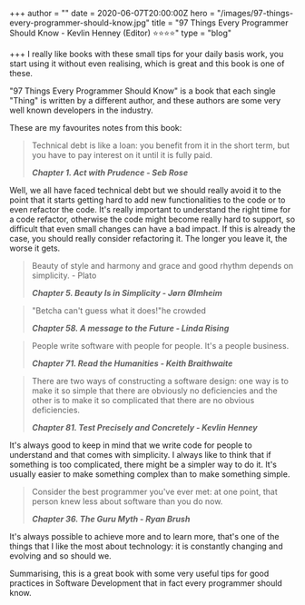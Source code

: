 +++
author = ""
date = 2020-06-07T20:00:00Z
hero = "/images/97-things-every-programmer-should-know.jpg"
title = "97 Things Every Programmer Should Know - Kevlin Henney (Editor) ⭐️⭐️⭐️⭐️"
type = "blog"

+++
I really like books with these small tips for your daily basis work, you start using it without even realising, which is great and this book is one of these.

"97 Things Every Programmer Should Know" is a book that each single "Thing" is written by a different author, and these authors are some very well known developers in the industry.

These are my favourites notes from this book:

> Technical debt is like a loan: you benefit from it in the short term, but you have to pay interest on it until it is fully paid.
>
> **_Chapter 1. Act with Prudence - Seb Rose_**

Well, we all have faced technical debt but we should really avoid it to the point that it starts getting hard to add new functionalities to the code or to even refactor the code. It's really important to understand the right time for a code refactor, otherwise the code might become really hard to support, so difficult that even small changes can have a bad impact. If this is already the case, you should really consider refactoring it. The longer you leave it, the worse it gets.

> Beauty of style and harmony and grace and good rhythm depends on simplicity. - Plato
>
> **_Chapter 5. Beauty Is in Simplicity - Jørn Ølmheim_**

> "Betcha can't guess what it does!"he crowded
>
> **_Chapter 58. A message to the Future - Linda Rising_**

> People write software with people for people. It's a people business.
>
> **_Chapter 71. Read the Humanities - Keith Braithwaite_**

> There are two ways of constructing a software design: one way is to make it so simple that there are obviously no deficiencies and the other is to make it so complicated that there are no obvious deficiencies.
>
> **_Chapter 81. Test Precisely and Concretely - Kevlin Henney_**

It's always good to keep in mind that we write code for people to understand and that comes with simplicity. I always like to think that if something is too complicated, there might be a simpler way to do it. It's usually easier to make something complex than to make something simple.

> Consider the best programmer you've ever met: at one point, that person knew less about software than you do now.
>
> **_Chapter 36. The Guru Myth - Ryan Brush_**

It's always possible to achieve more and to learn more, that's one of the things that I like the most about technology: it is constantly changing and evolving and so should we.

Summarising, this is a great book with some very useful tips for good practices in Software Development that in fact every programmer should know. 